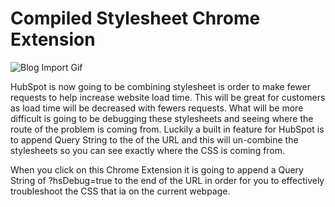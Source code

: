 <h1>Compiled Stylesheet Chrome Extension</h1>

![Blog Import Gif](https://cdn2.hubspot.net/hubfs/2676636/Tooltip/giphy.gif)

HubSpot is now going to be combining stylesheet is order to make fewer requests to help increase website load time. This will be great for customers as load time will be decreased with fewers requests. What will be more difficult is going to be debugging these stylesheets and seeing where the route of the problem is coming from. Luckily a built in feature for HubSpot is to append Query String to the of the URL and this will un-combine the stylesheets so you can see exactly where the CSS is coming from. 

When you click on this Chrome Extension it is going to append a Query String of ?hsDebug=true to the end of the URL in order for you to effectively troubleshoot the CSS that ia on the current webpage. 
